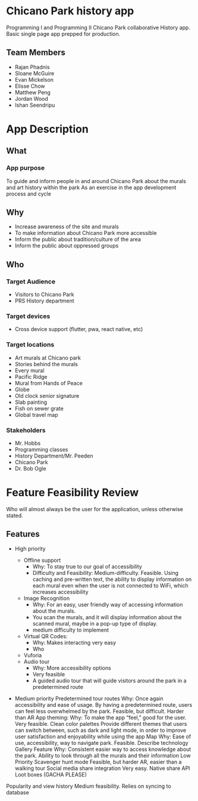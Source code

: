 # Chicano Park history app

Programming I and Programming II Chicano Park collaborative History app. Basic single page app prepped for production.

## Team Members

- Rajan Phadnis
- Sloane McGuire
- Evan Mickelson
- Elisse Chow
- Matthew Peng
- Jordan Wood
- Ishan Seendripu

# App Description

## What

### App purpose

To guide and inform people in and around Chicano Park about the murals and art history within the park
As an exercise in the app development process and cycle

## Why

- Increase awareness of the site and murals
- To make information about Chicano Park more accessible
- Inform the public about tradition/culture of the area
- Inform the public about oppressed groups

## Who

### Target Audience

- Visitors to Chicano Park
- PRS History department

### Target devices

- Cross device support (flutter, pwa, react native, etc)

### Target locations

- Art murals at Chicano park
- Stories behind the murals
- Every mural
- Pacific Ridge
- Mural from Hands of Peace
- Globe
- Old clock senior signature
- Slab painting
- Fish on sewer grate
- Global travel map

### Stakeholders

- Mr. Hobbs
- Programming classes
- History Department/Mr. Peeden
- Chicano Park
- Dr. Bob Ogle

# Feature Feasibility Review

Who will almost always be the user for the application, unless otherwise stated.

## Features

- High priority

  - Offline support
    - Why: To stay true to our goal of accessibility
    - Difficulty and Feasibility: Medium-difficulty. Feasible. Using caching and pre-written text, the ability to display information on each mural even when the user is not connected to WiFi, which increases accessibility
  - Image Recognition
    - Why: For an easy, user friendly way of accessing information about the murals.
    - You scan the murals, and it will display information about the scanned mural, maybe in a pop-up type of display.
    - medium difficulty to implement
  - Virtual QR Codes:
    - Why: Makes interacting very easy
    - Who
  - Vuforia
  - Audio tour
    - Why: More accessibility options
    - Very feasible
    - A guided audio tour that will guide visitors around the park in a predetermined route
- Medium priority
Predetermined tour routes
Why: Once again accessibility and ease of usage. By having a predetermined route, users can feel less overwhelmed by the park. 
Feasible, but difficult. Harder than AR
App theming:
Why: To make the app “feel,” good for the user. 
Very feasible. 
Clean color palettes 
Provide different themes that users can switch between, such as dark and light mode, in order to improve user satisfaction and enjoyability while using the app
Map
Why: Ease of use, accessibility, way to navigate park. 
Feasible. Describe technology
Gallery Feature
Why: Consistent easier way to access knowledge about the park. 
Ability to look through all the murals and their information 
Low Priority
Scavenger hunt mode
Feasible, but harder AR, easier than a walking tour
Social media share integration
Very easy. Native share API
Loot boxes (GACHA PLEASE)


Popularity and view history
Medium feasibility. Relies on syncing to database
